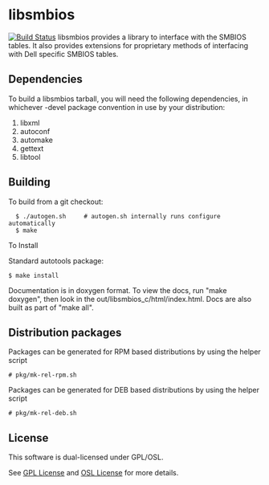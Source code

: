 # libsmbios
[![Build Status](https://travis-ci.org/dell/libsmbios.png)](https://travis-ci.org/dell/libsmbios)
libsmbios provides a library to interface with the SMBIOS tables.
It also provides extensions for proprietary methods of interfacing with Dell specific
SMBIOS tables.

Dependencies
--
To build a libsmbios tarball, you will need the following dependencies, in whichever -devel package convention in use by your distribution:
1. libxml
1. autoconf
2. automake
3. gettext
4. libtool

Building
--
To build from a git checkout:
```
  $ ./autogen.sh     # autogen.sh internally runs configure automatically
  $ make
```

To Install

Standard autotools package:
```  
$ make install
```

Documentation is in doxygen format. To view the docs, run "make doxygen", then
look in the out/libsmbios_c/html/index.html.  Docs are also built as part of
"make all".

Distribution packages
--
Packages can be generated for RPM based distributions by using the helper script
```
# pkg/mk-rel-rpm.sh
```

Packages can be generated for DEB based distributions by using the helper script
```
# pkg/mk-rel-deb.sh
```

License
--
This software is dual-licensed under GPL/OSL.

See
[GPL License](https://github.com/dell/libsmbios/blob/master/COPYING-GPL)
and
[OSL License](https://github.com/dell/libsmbios/blob/master/COPYING-OSL)
for more details.
